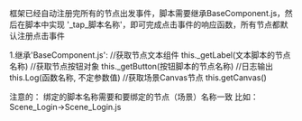 框架已经自动注册完所有的节点出发事件，脚本需要继承BaseComponent.js，然后在脚本中实现
'_tap_脚本名称'，即可完成点击事件的响应函数，所有节点都默认注册点击事件


1.继承'BaseComponent.js':
//获取节点文本组件
this._getLabel(文本脚本的节点名称)
//获取节点按钮对象
this._getButton(按钮脚本的节点名称)
//日志输出
this.Log(函数名称, 不定参数值)
//获取场景Canvas节点
this.getCanvas()


注意的：
    绑定的脚本名称需要和要绑定的节点（场景）名称一致
    比如：Scene_Login->Scene_Login.js

